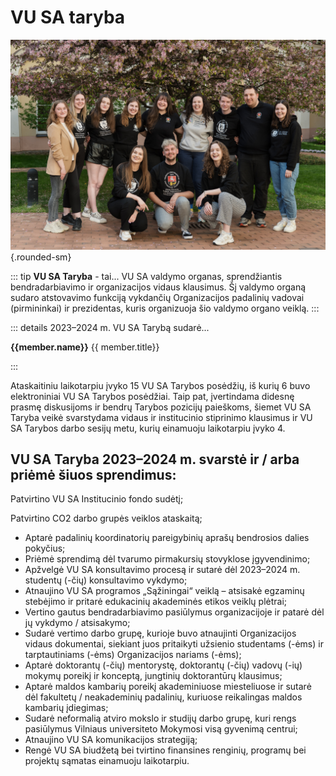 # VU SA taryba

<script setup>
import PersonAvatar from '../../components/PersonAvatar.vue'
import { taryba } from '../../data/bendruomene.ts'
</script>

![VU SA Taryba](../public/img/bendros-nuotraukos/Taryba.jpg){.rounded-sm}

::: tip **VU SA Taryba** - tai...
VU SA valdymo organas, sprendžiantis
bendradarbiavimo ir organizacijos vidaus klausimus. Šį valdymo organą
sudaro atstovavimo funkciją vykdančių Organizacijos padalinių vadovai
(pirmininkai) ir prezidentas, kuris organizuoja šio valdymo organo
veiklą.
:::

::: details 2023–2024 m. VU SA Tarybą sudarė...

<section class="grid grid-cols-1 sm:grid-cols-2 gap-6 p-4" >
    <PersonAvatar :src="member.avatar" v-for="member in taryba" >
    <div class="flex flex-col leading-5">
        <strong class="text-md/4">{{member.name}}</strong>
        <span class="text-xs">{{ member.title}}</span></div>
    </PersonAvatar>
</section>

:::

Ataskaitiniu laikotarpiu įvyko 15 VU SA Tarybos posėdžių, iš kurių 6 buvo elektroniniai VU SA Tarybos posėdžiai. Taip pat, įvertindama didesnę prasmę diskusijoms ir bendrų Tarybos pozicijų paieškoms, šiemet VU SA Taryba veikė svarstydama vidaus ir institucinio stiprinimo klausimus ir VU SA Tarybos darbo sesijų metu, kurių einamuoju laikotarpiu įvyko 4.

## VU SA Taryba 2023–2024 m. svarstė ir / arba priėmė šiuos sprendimus:

Patvirtino VU SA Institucinio fondo sudėtį;

Patvirtino CO2 darbo grupės veiklos ataskaitą;

- Aptarė padalinių koordinatorių pareigybinių aprašų bendrosios dalies pokyčius;
- Priėmė sprendimą dėl tvarumo pirmakursių stovyklose įgyvendinimo;
- Apžvelgė VU SA konsultavimo procesą ir sutarė dėl 2023–2024 m. studentų (-čių) konsultavimo vykdymo;
- Atnaujino VU SA programos „Sąžiningai“ veiklą – atsisakė egzaminų stebėjimo ir pritarė edukacinių akademinės etikos veiklų plėtrai;
- Vertino gautus bendradarbiavimo pasiūlymus organizacijoje ir patarė dėl jų vykdymo / atsisakymo;
- Sudarė vertimo darbo grupę, kurioje buvo atnaujinti Organizacijos vidaus dokumentai, siekiant juos pritaikyti užsienio studentams (-ėms) ir tarptautiniams (-ėms) Organizacijos nariams (-ėms);
- Aptarė doktorantų (-čių) mentorystę, doktorantų (-čių) vadovų (-ių) mokymų poreikį ir konceptą, jungtinių doktorantūrų klausimus;
- Aptarė maldos kambarių poreikį akademiniuose miesteliuose ir sutarė dėl fakultetų / neakademinių padalinių, kuriuose reikalingas maldos kambarių įdiegimas;
- Sudarė neformalią atviro mokslo ir studijų darbo grupę, kuri rengs pasiūlymus Vilniaus universiteto Mokymosi visą gyvenimą centrui;
- Atnaujino VU SA komunikacijos strategiją;
- Rengė VU SA biudžetą bei tvirtino finansines renginių, programų bei projektų sąmatas einamuoju laikotarpiu.
